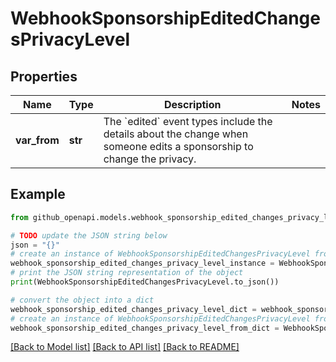 # WebhookSponsorshipEditedChangesPrivacyLevel


## Properties

Name | Type | Description | Notes
------------ | ------------- | ------------- | -------------
**var_from** | **str** | The &#x60;edited&#x60; event types include the details about the change when someone edits a sponsorship to change the privacy. | 

## Example

```python
from github_openapi.models.webhook_sponsorship_edited_changes_privacy_level import WebhookSponsorshipEditedChangesPrivacyLevel

# TODO update the JSON string below
json = "{}"
# create an instance of WebhookSponsorshipEditedChangesPrivacyLevel from a JSON string
webhook_sponsorship_edited_changes_privacy_level_instance = WebhookSponsorshipEditedChangesPrivacyLevel.from_json(json)
# print the JSON string representation of the object
print(WebhookSponsorshipEditedChangesPrivacyLevel.to_json())

# convert the object into a dict
webhook_sponsorship_edited_changes_privacy_level_dict = webhook_sponsorship_edited_changes_privacy_level_instance.to_dict()
# create an instance of WebhookSponsorshipEditedChangesPrivacyLevel from a dict
webhook_sponsorship_edited_changes_privacy_level_from_dict = WebhookSponsorshipEditedChangesPrivacyLevel.from_dict(webhook_sponsorship_edited_changes_privacy_level_dict)
```
[[Back to Model list]](../README.md#documentation-for-models) [[Back to API list]](../README.md#documentation-for-api-endpoints) [[Back to README]](../README.md)



